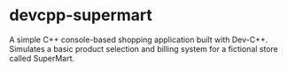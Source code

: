 # devcpp-supermart
A simple C++ console-based shopping application built with Dev-C++. Simulates a basic product selection and billing system for a fictional store called SuperMart.
